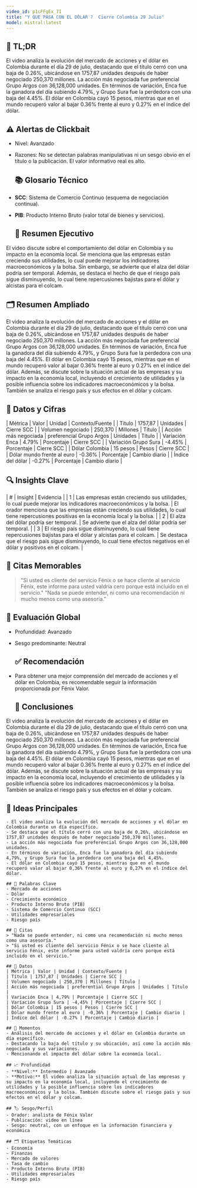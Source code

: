 ```yaml
---
video_id: p1cFFgEx_7I
title: "Y QUE PASA CON EL DÓLAR ?  Cierre Colombia 29 Julio"
model: mistral:latest
---
```


## 📌 TL;DR
El video analiza la evolución del mercado de acciones y el dólar en Colombia durante el día 29 de julio, destacando que el título cerró con una baja de 0.26%, ubicándose en 1757,87 unidades después de haber negociado 250,370 millones. La acción más negociada fue preferencial Grupo Argos con 36,128,000 unidades. En términos de variación, Enca fue la ganadora del día subiendo 4.79%, y Grupo Sura fue la perdedora con una baja del 4.45%. El dólar en Colombia cayó 15 pesos, mientras que en el mundo recuperó valor al bajar 0.36% frente al euro y 0.27% en el índice del dólar.

   ## ⚠️ Alertas de Clickbait
- Nivel: Avanzado
- Razones: No se detectan palabras manipulativas ni un sesgo obvio en el título o la publicación. El valor informativo real es alto.

   ## 📚 Glosario Técnico
- **SCC**: Sistema de Comercio Continuo (esquema de negociación continua).
- **PIB**: Producto Interno Bruto (valor total de bienes y servicios).

   ## 📰 Resumen Ejecutivo
El video discute sobre el comportamiento del dólar en Colombia y su impacto en la economía local. Se menciona que las empresas están creciendo sus utilidades, lo cual puede mejorar los indicadores macroeconómicos y la bolsa. Sin embargo, se advierte que el alza del dólar podría ser temporal. Además, se destaca el hecho de que el riesgo país sigue disminuyendo, lo cual tiene repercusiones bajistas para el dólar y alcistas para el colcam.

   ## 🗂️ Resumen Ampliado
El video analiza la evolución del mercado de acciones y el dólar en Colombia durante el día 29 de julio, destacando que el título cerró con una baja de 0.26%, ubicándose en 1757,87 unidades después de haber negociado 250,370 millones. La acción más negociada fue preferencial Grupo Argos con 36,128,000 unidades. En términos de variación, Enca fue la ganadora del día subiendo 4.79%, y Grupo Sura fue la perdedora con una baja del 4.45%. El dólar en Colombia cayó 15 pesos, mientras que en el mundo recuperó valor al bajar 0.36% frente al euro y 0.27% en el índice del dólar. Además, se discute sobre la situación actual de las empresas y su impacto en la economía local, incluyendo el crecimiento de utilidades y la posible influencia sobre los indicadores macroeconómicos y la bolsa. También se analiza el riesgo país y sus efectos en el dólar y colcam.

   ## 🔢 Datos y Cifras
| Métrica | Valor | Unidad | Contexto/Fuente |
| Título | 1757,87 | Unidades | Cierre SCC |
| Volumen negociado | 250,370 | Millones | Título |
| Acción más negociada | preferencial Grupo Argos | Unidades | Título |
| Variación Enca | 4.79% | Porcentaje | Cierre SCC |
| Variación Grupo Sura | -4.45% | Porcentaje | Cierre SCC |
| Dólar Colombia | 15 pesos | Pesos | Cierre SCC |
| Dólar mundo frente al euro | -0.36% | Porcentaje | Cambio diario |
| Índice del dólar | -0.27% | Porcentaje | Cambio diario |

   ## 🔍 Insights Clave
| # | Insight | Evidencia |
| 1 | Las empresas están creciendo sus utilidades, lo cual puede mejorar los indicadores macroeconómicos y la bolsa. | El orador menciona que las empresas están creciendo sus utilidades, lo cual tiene repercusiones positivas en la economía local y la bolsa. |
| 2 | El alza del dólar podría ser temporal. | Se advierte que el alza del dólar podría ser temporal. |
| 3 | El riesgo país sigue disminuyendo, lo cual tiene repercusiones bajistas para el dólar y alcistas para el colcam. | Se destaca que el riesgo país sigue disminuyendo, lo cual tiene efectos negativos en el dólar y positivos en el colcam. |

   ## 💬 Citas Memorables
> "Si usted es cliente del servicio Fénix o se hace cliente al servicio Fénix, este informe para usted valdría cero porque está incluido en el servicio."
> "Nada se puede entender, ni como una recomendación ni mucho menos como una asesoría."

   ## 🧮 Evaluación Global
- Profundidad: Avanzado
- Sesgo predominante: Neutral

   ## ✅ Recomendación
- Para obtener una mejor comprensión del mercado de acciones y el dólar en Colombia, es recomendable seguir la información proporcionada por Fénix Valor.

   ## 🏁 Conclusiones
El video analiza la evolución del mercado de acciones y el dólar en Colombia durante el día 29 de julio, destacando que el título cerró con una baja de 0.26%, ubicándose en 1757,87 unidades después de haber negociado 250,370 millones. La acción más negociada fue preferencial Grupo Argos con 36,128,000 unidades. En términos de variación, Enca fue la ganadora del día subiendo 4.79%, y Grupo Sura fue la perdedora con una baja del 4.45%. El dólar en Colombia cayó 15 pesos, mientras que en el mundo recuperó valor al bajar 0.36% frente al euro y 0.27% en el índice del dólar. Además, se discute sobre la situación actual de las empresas y su impacto en la economía local, incluyendo el crecimiento de utilidades y la posible influencia sobre los indicadores macroeconómicos y la bolsa. También se analiza el riesgo país y sus efectos en el dólar y colcam.

## 🧠 Ideas Principales
    - El video analiza la evolución del mercado de acciones y el dólar en Colombia durante un día específico.
    - Se destaca que el título cerró con una baja de 0,26%, ubicándose en 1757,87 unidades después de haber negociado 250,370 millones.
    - La acción más negociada fue preferencial Grupo Argos con 36,128,000 unidades.
    - En términos de variación, Enca fue la ganadora del día subiendo 4,79%, y Grupo Sura fue la perdedora con una baja del 4,45%.
    - El dólar en Colombia cayó 15 pesos, mientras que en el mundo recuperó valor al bajar 0,36% frente al euro y 0,27% en el índice del dólar.

    ## 🔑 Palabras Clave
    - Mercado de acciones
    - Dólar
    - Crecimiento económico
    - Producto Interno Bruto (PIB)
    - Sistema de Comercio Continuo (SCC)
    - Utilidades empresariales
    - Riesgo país

    ## 💬 Citas
    > "Nada se puede entender, ni como una recomendación ni mucho menos como una asesoría."
    > "Si usted es cliente del servicio Fénix o se hace cliente al servicio Fénix, este informe para usted valdría cero porque está incluido en el servicio."

    ## 🔢 Datos
    | Métrica | Valor | Unidad | Contexto/Fuente |
    | Título | 1757,87 | Unidades | Cierre SCC |
    | Volumen negociado | 250,370 | Millones | Título |
    | Acción más negociada | preferential Grupo Argos | Unidades | Título |
    | Variación Enca | 4,79% | Porcentaje | Cierre SCC |
    | Variación Grupo Sura | -4,45% | Porcentaje | Cierre SCC |
    | Dólar Colombia | 15 pesos | Pesos | Cierre SCC |
    | Dólar mundo frente al euro | -0,36% | Porcentaje | Cambio diario |
    | Índice del dólar | -0.27% | Porcentaje | Cambio diario |

    ## 🎯 Momentos
    - Análisis del mercado de acciones y el dólar en Colombia durante un día específico.
    - Destacando la baja del título y su ubicación, así como la acción más negociada y sus variaciones.
    - Mencionando el impacto del dólar sobre la economía local.

    ## 📈 Profundidad
    - **Nivel:** Intermedio | Avanzado
    - **Motivo:** El video analiza la situación actual de las empresas y su impacto en la economía local, incluyendo el crecimiento de utilidades y la posible influencia sobre los indicadores macroeconómicos y la bolsa. También discute sobre el riesgo país y sus efectos en el dólar y colcam.

    ## 🏷️ Sesgo/Perfil
    - Orador: analista de Fénix Valor
    - Publicación: video en línea
    - Sesgo: neutral, con un enfoque en la información financiera y económica

    ## 🗂️ Etiquetas Temáticas
    - Economía
    - Finanzas
    - Mercado de valores
    - Tasa de cambio
    - Producto Interno Bruto (PIB)
    - Utilidades empresariales
    - Riesgo país
